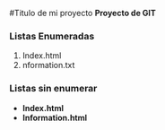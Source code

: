 #Titulo de mi proyecto
**Proyecto de GIT**

[//]:# (Listas Enumeradas)
### Listas Enumeradas
1. Index.html
2. nformation.txt

[//]:# (Listas sin enumerar)
### Listas sin enumerar
* **Index.html**
* **Information.html**